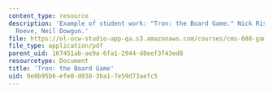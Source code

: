```yaml
---
content_type: resource
description: 'Example of student work: "Tron: the Board Game." Nick Ristuccia, Zack
  Reeve, Neil Dowgun.'
file: https://ol-ocw-studio-app-qa.s3.amazonaws.com/courses/cms-608-game-design-spring-2008/9e0b95b6efe0d0383ba17e59d73aefc5_rrd3.pdf
file_type: application/pdf
parent_uid: 167451ab-ae9a-6fa1-2944-d8eef3f43ed8
resourcetype: Document
title: 'Tron: the Board Game'
uid: 9e0b95b6-efe0-d038-3ba1-7e59d73aefc5
---
```

